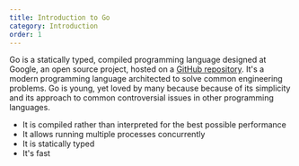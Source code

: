 ```yaml
---
title: Introduction to Go
category: Introduction
order: 1
---
```

Go is a statically typed, compiled programming language designed at Google, an open source project,  hosted on a  [GitHub repository](<https://github.com/golang/go>). It's a modern programming language architected to solve common engineering problems. Go is young, yet loved by many because because of its simplicity and its approach to common controversial issues in other programming languages. 

- It  is compiled rather than interpreted for the best possible performance
- It allows  running multiple processes concurrently
- It is statically typed 
- It's fast